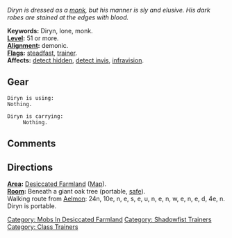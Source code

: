 *Diryn is dressed as a [monk](:Category:_Monks.md "wikilink"), but his
manner is sly and elusive. His dark robes are stained at the edges with
blood.*

**Keywords:** Diryn, lone, monk.  
**[Level](Level.md "wikilink"):** 51 or more.  
**[Alignment](Alignment.md "wikilink"):** demonic.  
**[Flags](:Category:_Mob_Types.md "wikilink"):**
[steadfast](Sentinel_Mobs.md "wikilink"),
[trainer](:Category:_Trainers.md "wikilink").  
**Affects:** [detect hidden](Detect_Hidden.md "wikilink"), [detect
invis](Detect_Invis.md "wikilink"),
[infravision](Infravision.md "wikilink").  

## Gear

`Diryn is using:`  
`Nothing.`

`Diryn is carrying:`  
`     Nothing.`

## Comments

## Directions

**[Area](:Category:_Areas.md "wikilink"):** [Desiccated
Farmland](:Category:_Desiccated_Farmland.md "wikilink")
([Map](Desiccated_Farmland_Map.md "wikilink")).  
**[Room](:Category:_Rooms.md "wikilink"):** Beneath a giant oak tree
(portable, [safe](Safe_Rooms.md "wikilink")).  
Walking route from [Aelmon](Aelmon.md "wikilink"): 24n, 10e, n, e, s, e,
u, n, e, n, w, e, n, e, d, 4e, n.  
Diryn is portable.  

[Category: Mobs In Desiccated
Farmland](Category:_Mobs_In_Desiccated_Farmland "wikilink") [Category:
Shadowfist Trainers](Category:_Shadowfist_Trainers "wikilink")
[Category: Class Trainers](Category:_Class_Trainers "wikilink")

